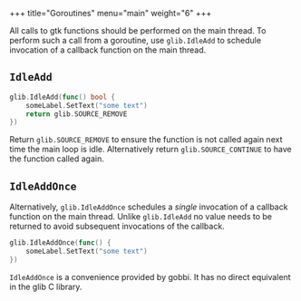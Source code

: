+++
title="Goroutines"
menu="main"
weight="6"
+++

All calls to gtk functions should be performed on
the main thread.
To perform such a call from a goroutine,
use `glib.IdleAdd` to schedule invocation of a
callback function on the main thread. 

## `IdleAdd`

```go
glib.IdleAdd(func() bool {
    someLabel.SetText("some text")
    return glib.SOURCE_REMOVE
})
```

Return `glib.SOURCE_REMOVE` to ensure the function is not
called again next time the main loop is idle.
Alternatively return `glib.SOURCE_CONTINUE` to have
the function called again.

## `IdleAddOnce`

Alternatively, `glib.IdleAddOnce`
schedules a _single_ invocation of a
callback function on the main thread.
Unlike `glib.IdleAdd` no value needs to be returned
to avoid subsequent invocations of the callback.


```go
glib.IdleAddOnce(func() {
    someLabel.SetText("some text")
})
```

`IdleAddOnce` is a convenience provided by gobbi.
It has no direct equivalent in the glib C library.
